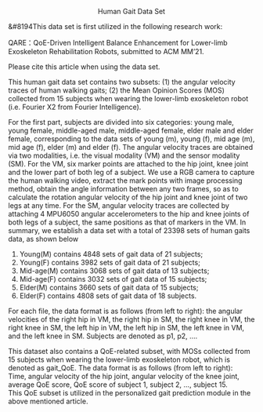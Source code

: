 <p align="center">Human Gait Data Set</p>  

  &#8194This data set is first utilized in the following research work:  
  
  QARE：QoE-Driven Intelligent Balance Enhancement for Lower-limb Exoskeleton Rehabilitation Robots, submitted to ACM MM’21.  
  
  Please cite this article when using the data set.   
  
  This human gait data set contains two subsets: (1) the angular velocity traces of human walking gaits; (2) the Mean Opinion Scores (MOS) collected from 15 subjects when wearing the lower-limb exoskeleton robot (i.e. Fourier X2 from Fourier Intelligence).  
  
  For the first part, subjects are divided into six categories: young male, young female, middle-aged male, middle-aged female, elder male and elder female, corresponding to the data sets of young (m), young (f), mid age (m), mid age (f), elder (m) and elder (f). The angular velocity traces are obtained via two modalities, i.e. the visual modality (VM) and the sensor modality (SM). For the VM, six marker points are attached to the hip joint, knee joint and the lower part of both leg of a subject. We use a RGB camera to capture the human walking video, extract the mark points with image processing method, obtain the angle information between any two frames, so as to calculate the rotation angular velocity of the hip joint and knee joint of two legs at any time. For the SM, angular velocity traces are collected by attaching 4 MPU6050 angular accelerometers to the hip and knee joints of both legs of a subject, the same positions as that of markers in the VM. In summary, we establish a data set with a total of 23398 sets of human gaits data, as shown below  
  
  1. Young(M) contains 4848 sets of gait data of 21 subjects;
  2. Young(F) contains 3982 sets of gait data of 21 subjects;
  3. Mid-age(M) contains 3068 sets of gait data of 13 subjects;
  4. Mid-age(F) contains 3032 sets of gait data of 15 subjects;
  5. Elder(M) contains 3660 sets of gait data of 15 subjects;
  6. Elder(F) contains 4808 sets of gait data of 18 subjects.  
  
  For each file, the data format is as follows (from left to right): the angular velocities of the right hip in VM, the right hip in SM, the right knee in VM, the right knee in SM, the left hip in VM, the left hip in SM, the left knee in VM, and the left knee in SM. Subjects are denoted as p1, p2, ….  

This dataset also contains a QoE-related subset, with MOSs collected from 15 subjects when wearing the lower-limb exoskeleton robot, which is denoted as gait_QoE. The data format is as follows (from left to right):  
Time, angular velocity of the hip joint, angular velocity of the knee joint, average QoE score, QoE score of subject 1, subject 2, …, subject 15.  
This QoE subset is utilized in the personalized gait prediction module in the above mentioned article.  




